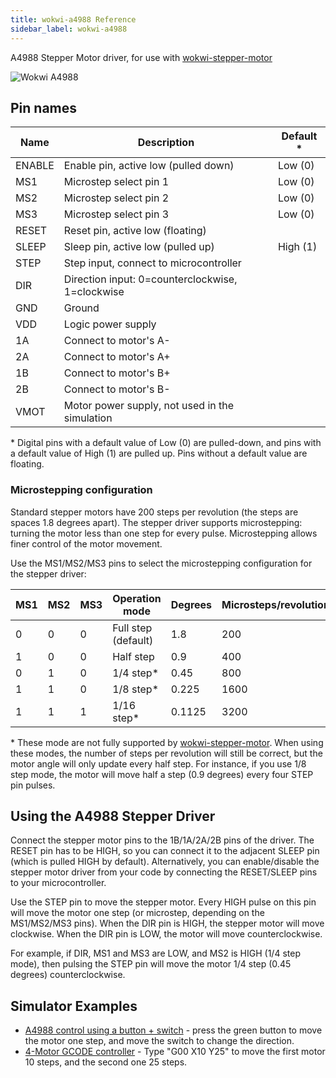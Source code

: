 ```yaml
---
title: wokwi-a4988 Reference
sidebar_label: wokwi-a4988
---
```


A4988 Stepper Motor driver, for use with [wokwi-stepper-motor](./wokwi-stepper-motor)

![Wokwi A4988](wokwi-a4988.svg)

## Pin names

| Name   | Description                                      | Default \* |
| ------ | ------------------------------------------------ | ---------- |
| ENABLE | Enable pin, active low (pulled down)             | Low (0)    |
| MS1    | Microstep select pin 1                           | Low (0)    |
| MS2    | Microstep select pin 2                           | Low (0)    |
| MS3    | Microstep select pin 3                           | Low (0)    |
| RESET  | Reset pin, active low (floating)                 |            |
| SLEEP  | Sleep pin, active low (pulled up)                | High (1)   |
| STEP   | Step input, connect to microcontroller           |            |
| DIR    | Direction input: 0=counterclockwise, 1=clockwise |            |
| GND    | Ground                                           |            |
| VDD    | Logic power supply                               |            |
| 1A     | Connect to motor's A-                            |            |
| 2A     | Connect to motor's A+                            |            |
| 1B     | Connect to motor's B+                            |            |
| 2B     | Connect to motor's B-                            |            |
| VMOT   | Motor power supply, not used in the simulation   |            |

\* Digital pins with a default value of Low (0) are pulled-down, and pins with a default value of High (1) are pulled up. Pins without a default value are floating.

### Microstepping configuration

Standard stepper motors have 200 steps per revolution (the steps are spaces 1.8 degrees apart). The stepper driver supports microstepping: turning the motor less than one step for every pulse. Microstepping allows finer control of the motor movement.

Use the MS1/MS2/MS3 pins to select the microstepping configuration for the stepper driver:

| MS1 | MS2 | MS3 | Operation mode      | Degrees | Microsteps/revolution |
| --- | --- | --- | ------------------- | ------- | --------------------- |
| 0   | 0   | 0   | Full step (default) | 1.8     | 200                   |
| 1   | 0   | 0   | Half step           | 0.9     | 400                   |
| 0   | 1   | 0   | 1/4 step\*          | 0.45    | 800                   |
| 1   | 1   | 0   | 1/8 step\*          | 0.225   | 1600                  |
| 1   | 1   | 1   | 1/16 step\*         | 0.1125  | 3200                  |

\* These mode are not fully supported by [wokwi-stepper-motor](./wokwi-stepper-motor). When using these modes, the number of steps per revolution will still be correct, but the motor angle will only update every half step. For instance, if you use 1/8 step mode, the motor will move half a step (0.9 degrees) every four STEP pin pulses.

## Using the A4988 Stepper Driver

Connect the stepper motor pins to the 1B/1A/2A/2B pins of the driver. The RESET pin has to be HIGH, so you can connect it to the adjacent SLEEP pin (which is pulled HIGH by default). Alternatively, you can enable/disable the stepper motor driver from your code by connecting the RESET/SLEEP pins to your microcontroller.

Use the STEP pin to move the stepper motor. Every HIGH pulse on this pin will move the motor one step (or microstep, depending on the MS1/MS2/MS3 pins). When the DIR pin is HIGH, the stepper motor will move clockwise. When the DIR pin is LOW, the motor will move counterclockwise.

For example, if DIR, MS1 and MS3 are LOW, and MS2 is HIGH (1/4 step mode), then pulsing the STEP pin will move the motor 1/4 step (0.45 degrees) counterclockwise.

## Simulator Examples

- [A4988 control using a button + switch](https://wokwi.com/projects/327823888123691604) - press the green button to move the motor one step, and move the switch to change the direction.
- [4-Motor GCODE controller](https://wokwi.com/projects/327761195587076690) - Type "G00 X10 Y25" to move the first motor 10 steps, and the second one 25 steps.
